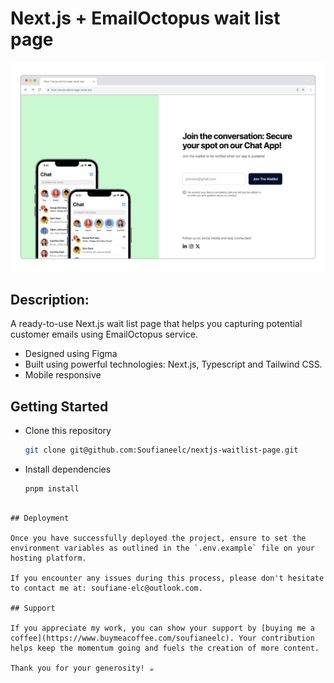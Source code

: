 # Next.js + EmailOctopus wait list page

![Page preview](./preview.png)

## Description:

A ready-to-use Next.js wait list page that helps you capturing potential customer emails using EmailOctopus service.

- Designed using Figma
- Built using powerful technologies: Next.js, Typescript and Tailwind CSS.
- Mobile responsive

## Getting Started

- Clone this repository

  ```bash
  git clone git@github.com:Soufianeelc/nextjs-waitlist-page.git
  ```

- Install dependencies
  ```bash
  pnpm install
  ```

```

## Deployment

Once you have successfully deployed the project, ensure to set the environment variables as outlined in the `.env.example` file on your hosting platform.

If you encounter any issues during this process, please don't hesitate to contact me at: soufiane-elc@outlook.com.

## Support

If you appreciate my work, you can show your support by [buying me a coffee](https://www.buymeacoffee.com/soufianeelc). Your contribution helps keep the momentum going and fuels the creation of more content.

Thank you for your generosity! ☕
```
